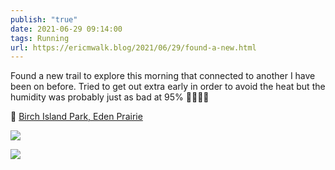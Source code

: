 ```yaml
---
publish: "true"
date: 2021-06-29 09:14:00
tags: Running
url: https://ericmwalk.blog/2021/06/29/found-a-new.html
---
```


Found a new trail to explore this morning that connected to another I have been on before. Tried to get out extra early in order to avoid the heat but the humidity was probably just as bad at 95% 🥵🏃🏻‍♂️

📍 [Birch Island Park, Eden Prairie](https://maps.apple.com/?q=Birch%20Island%20Park%0A6225%20Eden%20Prairie%20Rd%0AEden%20Prairie%20MN%2055346%0AUnited%20States&ll=44.888715,-93.470306)

![](https://ericmwalk.blog/uploads/2021/3ee95542be.jpg)

![](https://ericmwalk.blog/uploads/2021/cbcb0ef149.jpg)